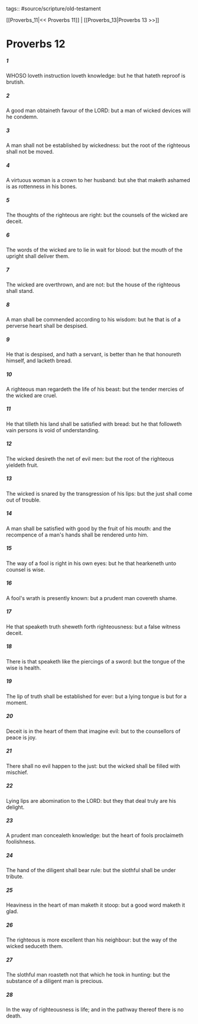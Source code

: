 tags:: #source/scripture/old-testament

[[Proverbs_11|<< Proverbs 11]] | [[Proverbs_13|Proverbs 13 >>]]

# Proverbs 12

##### 1

WHOSO loveth instruction loveth knowledge: but he that hateth reproof is brutish.

##### 2

A good man obtaineth favour of the LORD: but a man of wicked devices will he condemn.

##### 3

A man shall not be established by wickedness: but the root of the righteous shall not be moved.

##### 4

A virtuous woman is a crown to her husband: but she that maketh ashamed is as rottenness in his bones.

##### 5

The thoughts of the righteous are right: but the counsels of the wicked are deceit.

##### 6

The words of the wicked are to lie in wait for blood: but the mouth of the upright shall deliver them.

##### 7

The wicked are overthrown, and are not: but the house of the righteous shall stand.

##### 8

A man shall be commended according to his wisdom: but he that is of a perverse heart shall be despised.

##### 9

He that is despised, and hath a servant, is better than he that honoureth himself, and lacketh bread.

##### 10

A righteous man regardeth the life of his beast: but the tender mercies of the wicked are cruel.

##### 11

He that tilleth his land shall be satisfied with bread: but he that followeth vain persons is void of understanding.

##### 12

The wicked desireth the net of evil men: but the root of the righteous yieldeth fruit.

##### 13

The wicked is snared by the transgression of his lips: but the just shall come out of trouble.

##### 14

A man shall be satisfied with good by the fruit of his mouth: and the recompence of a man's hands shall be rendered unto him.

##### 15

The way of a fool is right in his own eyes: but he that hearkeneth unto counsel is wise.

##### 16

A fool's wrath is presently known: but a prudent man covereth shame.

##### 17

He that speaketh truth sheweth forth righteousness: but a false witness deceit.

##### 18

There is that speaketh like the piercings of a sword: but the tongue of the wise is health.

##### 19

The lip of truth shall be established for ever: but a lying tongue is but for a moment.

##### 20

Deceit is in the heart of them that imagine evil: but to the counsellors of peace is joy.

##### 21

There shall no evil happen to the just: but the wicked shall be filled with mischief.

##### 22

Lying lips are abomination to the LORD: but they that deal truly are his delight.

##### 23

A prudent man concealeth knowledge: but the heart of fools proclaimeth foolishness.

##### 24

The hand of the diligent shall bear rule: but the slothful shall be under tribute.

##### 25

Heaviness in the heart of man maketh it stoop: but a good word maketh it glad.

##### 26

The righteous is more excellent than his neighbour: but the way of the wicked seduceth them.

##### 27

The slothful man roasteth not that which he took in hunting: but the substance of a diligent man is precious.

##### 28

In the way of righteousness is life; and in the pathway thereof there is no death.
